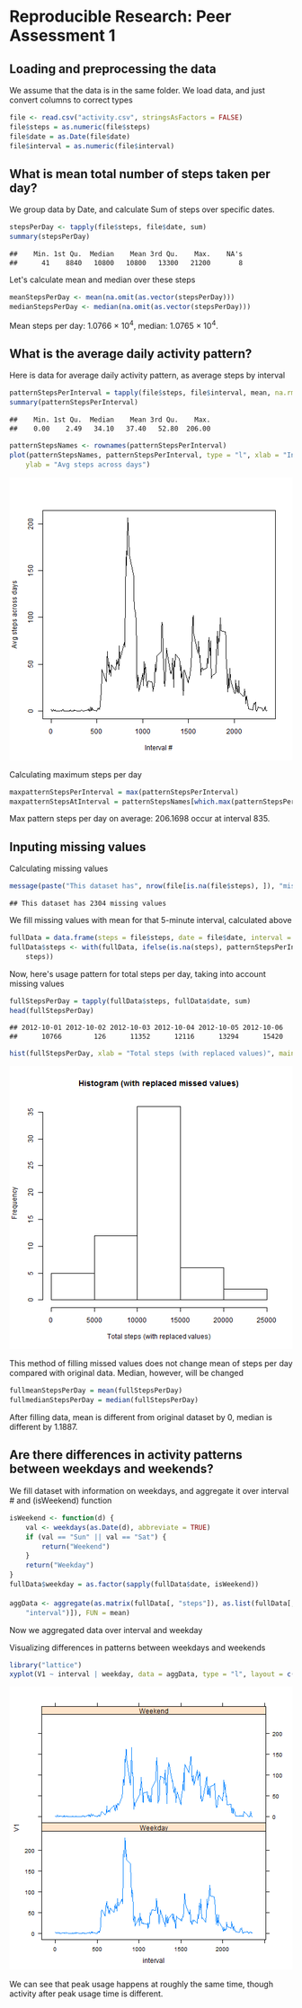 # Reproducible Research: Peer Assessment 1

## Loading and preprocessing the data
We assume that the data is in the same folder. 
We load data, and just convert columns to correct types


```r
file <- read.csv("activity.csv", stringsAsFactors = FALSE)
file$steps = as.numeric(file$steps)
file$date = as.Date(file$date)
file$interval = as.numeric(file$interval)
```



## What is mean total number of steps taken per day?
We group data by Date, and calculate Sum of steps over specific dates.


```r
stepsPerDay <- tapply(file$steps, file$date, sum)
summary(stepsPerDay)
```

```
##    Min. 1st Qu.  Median    Mean 3rd Qu.    Max.    NA's 
##      41    8840   10800   10800   13300   21200       8
```

Let's calculate mean and median over these steps

```r
meanStepsPerDay <- mean(na.omit(as.vector(stepsPerDay)))
medianStepsPerDay <- median(na.omit(as.vector(stepsPerDay)))
```

Mean steps per day: 1.0766 &times; 10<sup>4</sup>, median: 1.0765 &times; 10<sup>4</sup>.

## What is the average daily activity pattern?

Here is data for average daily activity pattern, as average steps by interval

```r
patternStepsPerInterval = tapply(file$steps, file$interval, mean, na.rm = TRUE)
summary(patternStepsPerInterval)
```

```
##    Min. 1st Qu.  Median    Mean 3rd Qu.    Max. 
##    0.00    2.49   34.10   37.40   52.80  206.00
```

```r
patternStepsNames <- rownames(patternStepsPerInterval)
plot(patternStepsNames, patternStepsPerInterval, type = "l", xlab = "Interval #", 
    ylab = "Avg steps across days")
```

![plot of chunk unnamed-chunk-4](figure/unnamed-chunk-4.png) 

Calculating maximum steps per day

```r
maxpatternStepsPerInterval = max(patternStepsPerInterval)
maxpatternStepsAtInterval = patternStepsNames[which.max(patternStepsPerInterval)]
```

Max pattern steps per day on average: 206.1698 occur at interval 835.
## Inputing missing values
Calculating missing values

```r
message(paste("This dataset has", nrow(file[is.na(file$steps), ]), "missing values"))
```

```
## This dataset has 2304 missing values
```

We fill missing values with mean for that 5-minute interval, calculated above


```r
fullData = data.frame(steps = file$steps, date = file$date, interval = file$interval)
fullData$steps <- with(fullData, ifelse(is.na(steps), patternStepsPerInterval[as.character(interval)], 
    steps))
```


Now, here's usage pattern for total steps per day, taking into account missing values

```r
fullStepsPerDay = tapply(fullData$steps, fullData$date, sum)
head(fullStepsPerDay)
```

```
## 2012-10-01 2012-10-02 2012-10-03 2012-10-04 2012-10-05 2012-10-06 
##      10766        126      11352      12116      13294      15420
```

```r
hist(fullStepsPerDay, xlab = "Total steps (with replaced values)", main = "Histogram (with replaced missed values)")
```

![plot of chunk unnamed-chunk-8](figure/unnamed-chunk-8.png) 


This method of filling missed values does not change mean of steps per day compared with original data. Median, however, will be changed

```r
fullmeanStepsPerDay = mean(fullStepsPerDay)
fullmedianStepsPerDay = median(fullStepsPerDay)
```

After filling data, mean is different from original dataset by 0, median is different by 1.1887.



## Are there differences in activity patterns between weekdays and weekends?
We fill dataset with information on weekdays, and aggregate it over interval # and (isWeekend) function

```r
isWeekend <- function(d) {
    val <- weekdays(as.Date(d), abbreviate = TRUE)
    if (val == "Sun" || val == "Sat") {
        return("Weekend")
    }
    return("Weekday")
}
fullData$weekday = as.factor(sapply(fullData$date, isWeekend))

aggData <- aggregate(as.matrix(fullData[, "steps"]), as.list(fullData[, c("weekday", 
    "interval")]), FUN = mean)
```


Now we aggregated data over interval and weekday

Visualizing differences in patterns between weekdays and weekends

```r
library("lattice")
xyplot(V1 ~ interval | weekday, data = aggData, type = "l", layout = c(1, 2))
```

![plot of chunk unnamed-chunk-11](figure/unnamed-chunk-11.png) 

We can see that peak usage happens at roughly the same time, though activity after peak usage time is different.

